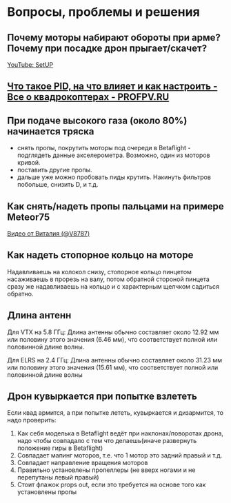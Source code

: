 # Вопросы, проблемы и решения

## Почему моторы набирают обороты при арме? Почему при посадке дрон прыгает/скачет?
[YouTube: SetUP](https://www.youtube.com/watch?v=kuZ_bh9Yz9Y)

## [Что такое PID, на что влияет и как настроить - Все о квадрокоптерах - PROFPV.RU](https://profpv.ru/chto-takoe-pid-na-chto-vliyaet-i-kak-nastroit/)

## При подаче высокого газа (около 80%) начинается тряска
 - cнять пропы, покрутить моторы под очереди в Betaflight - подглядеть данные акселерометра. Возможно, один из моторов кривой. 
 - поставить другие пропы.
 - дальше уже можно пробовать пиды крутить. Накинуть фильтров побольше, снизить D, и т.д.

## Как снять/надеть пропы пальцами на примере Meteor75
[Видео от Виталия (@V8787)](PropsInOut.mp4)
 
## Как надеть стопорное кольцо на моторе
Надавливаешь на колокол снизу, стопорное кольцо пинцетом насаживаешь в прорезь на валу, потом обратной стороной пинцета сразу же надавливаешь на кольцо и с характерным щелчком садиться обратно.

## Длина антенн
Для VTX на 5.8 ГГц: Длина антенны обычно составляет около 12.92 мм или половину этого значения (6.46 мм), что соответствует полной или половинной длине волны. 

Для ELRS на 2.4 ГГц: Длина антенны обычно составляет около 31.23 мм или половину этого значения (15.61 мм), что соответствует полной или половинной длине волны 

## Дрон кувыркается при попытке взлететь 
Если квад армится, а при попытке лететь, кувыркается и дизармится, то надо проверить:  
1. Как себя моделька в Betaflight ведёт при наклонах/поворотах дрона, надо чтобы совпадало с тем что делаешь(иначе развернуть положение гиры в Betaflight) 
2. Совпадает мапинг моторов, т.е. что 1 мотор это задний правый и т.д.  
3. Совпадает направление вращения моторов  
4. Правильно установлены пропеллеры (не вверх ногами и не перепутаны левый правый)  
5. Стоит флажок props out, если это требуется на основе того как установлены пропы  